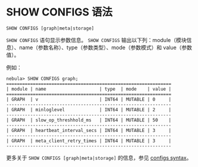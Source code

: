 # SHOW CONFIGS 语法

```ngql
SHOW CONFIGS [graph|meta|storage]
```

`SHOW CONFIGS` 语句显示参数信息。 `SHOW CONFIGS` 输出以下列：module（模块信息）、name（参数名称）、type（参数类型）、mode（参数模式）和 value（参数值）。

例如：

```ngql
nebula> SHOW CONFIGS graph;
==============================================================
| module | name                    | type  | mode    | value |
==============================================================
| GRAPH  | v                       | INT64 | MUTABLE | 0     |
--------------------------------------------------------------
| GRAPH  | minloglevel             | INT64 | MUTABLE | 2     |
--------------------------------------------------------------
| GRAPH  | slow_op_threshhold_ms   | INT64 | MUTABLE | 50    |
--------------------------------------------------------------
| GRAPH  | heartbeat_interval_secs | INT64 | MUTABLE | 3     |
--------------------------------------------------------------
| GRAPH  | meta_client_retry_times | INT64 | MUTABLE | 3     |
--------------------------------------------------------------
```

更多关于 `SHOW CONFIGS [graph|meta|storage]` 的信息，参见 [configs syntax](../../../../3.build-develop-and-administration/3.configurations/2.configs-syntax.md)。
